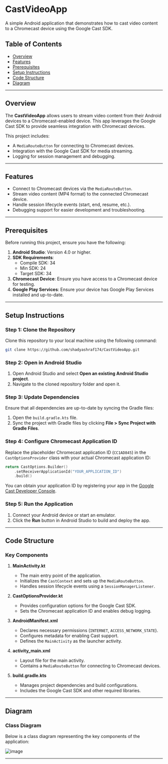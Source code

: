 # CastVideoApp

A simple Android application that demonstrates how to cast video content to a Chromecast device using the Google Cast SDK.

## Table of Contents

- [Overview](#overview)
- [Features](#features)
- [Prerequisites](#prerequisites)
- [Setup Instructions](#setup-instructions)
- [Code Structure](#code-structure)
- [Diagram](#diagram)

---

## Overview

The **CastVideoApp** allows users to stream video content from their Android devices to a Chromecast-enabled device. This app leverages the Google Cast SDK to provide seamless integration with Chromecast devices.

This project includes:
- A `MediaRouteButton` for connecting to Chromecast devices.
- Integration with the Google Cast SDK for media streaming.
- Logging for session management and debugging.

---

## Features

- Connect to Chromecast devices via the `MediaRouteButton`.
- Stream video content (MP4 format) to the connected Chromecast device.
- Handle session lifecycle events (start, end, resume, etc.).
- Debugging support for easier development and troubleshooting.

---

## Prerequisites

Before running this project, ensure you have the following:

1. **Android Studio**: Version 4.0 or higher.
2. **SDK Requirements**:
   - Compile SDK: 34
   - Min SDK: 24
   - Target SDK: 34
3. **Chromecast Device**: Ensure you have access to a Chromecast device for testing.
4. **Google Play Services**: Ensure your device has Google Play Services installed and up-to-date.

---

## Setup Instructions

### Step 1: Clone the Repository

Clone this repository to your local machine using the following command:

```bash
git clone https://github.com/shadyashraf174/CastVideoApp.git
```

### Step 2: Open in Android Studio

1. Open Android Studio and select **Open an existing Android Studio project**.
2. Navigate to the cloned repository folder and open it.

### Step 3: Update Dependencies

Ensure that all dependencies are up-to-date by syncing the Gradle files:

1. Open the `build.gradle.kts` file.
2. Sync the project with Gradle files by clicking **File > Sync Project with Gradle Files**.

### Step 4: Configure Chromecast Application ID

Replace the placeholder Chromecast application ID (`CC1AD845`) in the `CastOptionsProvider` class with your actual Chromecast application ID:

```kotlin
return CastOptions.Builder()
    .setReceiverApplicationId("YOUR_APPLICATION_ID")
    .build()
```

You can obtain your application ID by registering your app in the [Google Cast Developer Console](https://cast.google.com/u/0/publish/#/overview).

### Step 5: Run the Application

1. Connect your Android device or start an emulator.
2. Click the **Run** button in Android Studio to build and deploy the app.

---

## Code Structure

### Key Components

1. **MainActivity.kt**
   - The main entry point of the application.
   - Initializes the `CastContext` and sets up the `MediaRouteButton`.
   - Handles session lifecycle events using a `SessionManagerListener`.

2. **CastOptionsProvider.kt**
   - Provides configuration options for the Google Cast SDK.
   - Sets the Chromecast application ID and enables debug logging.

3. **AndroidManifest.xml**
   - Declares necessary permissions (`INTERNET`, `ACCESS_NETWORK_STATE`).
   - Configures metadata for enabling Cast support.
   - Defines the `MainActivity` as the launcher activity.

4. **activity_main.xml**
   - Layout file for the main activity.
   - Contains a `MediaRouteButton` for connecting to Chromecast devices.

5. **build.gradle.kts**
   - Manages project dependencies and build configurations.
   - Includes the Google Cast SDK and other required libraries.


---

## Diagram

### Class Diagram

Below is a class diagram representing the key components of the application:

![image](https://github.com/user-attachments/assets/358a0f6b-d8b1-4429-9bad-21c2ce5ba7de)

---
